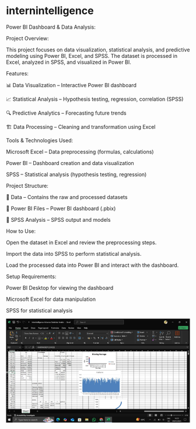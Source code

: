 # internintelligence
Power BI Dashboard & Data Analysis:

Project Overview:

This project focuses on data visualization, statistical analysis, and predictive modeling using Power BI, Excel, and SPSS. The dataset is processed in Excel, analyzed in SPSS, and visualized in Power BI.

Features:

📊 Data Visualization – Interactive Power BI dashboard

📈 Statistical Analysis – Hypothesis testing, regression, correlation (SPSS)

🔍 Predictive Analytics – Forecasting future trends

🏗️ Data Processing – Cleaning and transformation using Excel

Tools & Technologies Used:

Microsoft Excel – Data preprocessing (formulas, calculations)

Power BI – Dashboard creation and data visualization

SPSS – Statistical analysis (hypothesis testing, regression)

Project Structure:

📂 Data – Contains the raw and processed datasets

📂 Power BI Files – Power BI dashboard (.pbix)

📂 SPSS Analysis – SPSS output and models

How to Use:

Open the dataset in Excel and review the preprocessing steps.

Import the data into SPSS to perform statistical analysis.

Load the processed data into Power BI and interact with the dashboard.

Setup Requirements:

Power BI Desktop for viewing the dashboard

Microsoft Excel for data manipulation

SPSS for statistical analysis

![image-alt](https://github.com/Ayesha480/internintelligence/blob/main/excel.JPG?raw=true)
